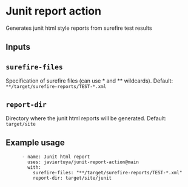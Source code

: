 # Junit report action 

Generates junit html style reports from surefire test results

## Inputs

## `surefire-files`
Specification of surefire files (can use * and  ** wildcards).
Default: `**/target/surefire-reports/TEST-*.xml`

## `report-dir`
Directory where the junit html reports will be generated.
Default: `target/site`

## Example usage

```
      - name: Junit html report
        uses: javiertuya/junit-report-action@main
        with:
          surefire-files: "**/target/surefire-reports/TEST-*.xml"
          report-dir: target/site/junit
```
